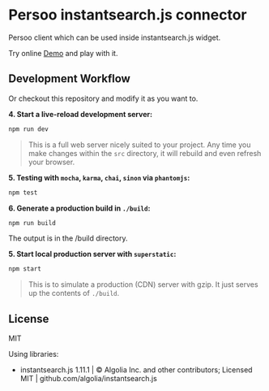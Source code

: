 # Persoo instantsearch.js connector

Persoo client which can be used inside instantsearch.js widget.

Try online [Demo] and play with it.



## Development Workflow

Or checkout this repository and modify it as you want to.

**4. Start a live-reload development server:**

```sh
npm run dev
```

> This is a full web server nicely suited to your project. Any time you make changes within the `src` directory, it will rebuild and even refresh your browser.

**5. Testing with `mocha`, `karma`, `chai`, `sinon` via `phantomjs`:**

```sh
npm test
```

**6. Generate a production build in `./build`:**

```sh
npm run build
```

The output is in the /build directory.

**5. Start local production server with `superstatic`:**

```sh
npm start
```

> This is to simulate a production (CDN) server with gzip. It just serves up the contents of `./build`.



## License

MIT

Using libraries:
*  instantsearch.js 1.11.1 | © Algolia Inc. and other contributors; Licensed MIT | github.com/algolia/instantsearch.js

[Demo]: <http://htmlpreview.github.io/?https://github.com/persoo/persoo-instantsearch/blob/master/demo/index.html>
[persooInstantSearch.js]: <./dist/persooInstantSearch.js>
[BEM naming standarts]: <http://getbem.com/naming/>
